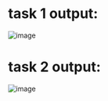 # task 1 output:
   ![image](https://github.com/user-attachments/assets/3ead82eb-2f7a-4f46-8370-6a61cf9b1a81)

# task 2 output:
 ![image](https://github.com/user-attachments/assets/45931638-2dd9-44ae-b641-e14343032902)
